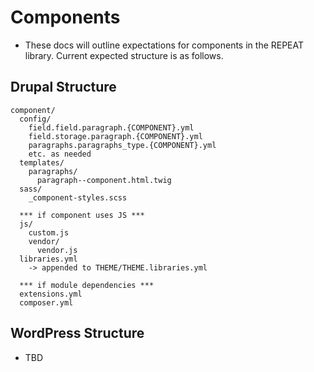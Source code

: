 # Components
* These docs will outline expectations for components in the REPEAT library. Current expected structure is as follows.

## Drupal Structure
```
component/
  config/
    field.field.paragraph.{COMPONENT}.yml
    field.storage.paragraph.{COMPONENT}.yml
    paragraphs.paragraphs_type.{COMPONENT}.yml
    etc. as needed
  templates/
    paragraphs/
      paragraph--component.html.twig
  sass/
    _component-styles.scss

  *** if component uses JS ***
  js/
    custom.js
    vendor/
      vendor.js
  libraries.yml  
    -> appended to THEME/THEME.libraries.yml

  *** if module dependencies ***
  extensions.yml
  composer.yml
```

## WordPress Structure
* TBD
